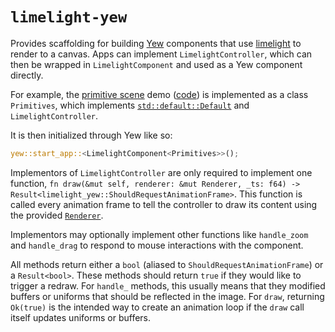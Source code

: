 # `limelight-yew`

Provides scaffolding for building [Yew](https://yew.rs/) components that use
[limelight](https://github.com/drifting-in-space/limelight) to render to a
canvas. Apps can implement `LimelightController`, which can then be wrapped
in `LimelightComponent` and used as a Yew component directly.

For example, the [primitive scene](https://drifting-in-space.github.io/limelight/primitive-scene/) demo ([code](https://github.com/drifting-in-space/limelight/tree/main/examples/primitive-scene))
is implemented as a class `Primitives`, which implements [`std::default::Default`](https://doc.rust-lang.org/std/default/trait.Default.html) and `LimelightController`.

It is then initialized through Yew like so:

```rust
yew::start_app::<LimelightComponent<Primitives>>();
```

Implementors of `LimelightController` are only required to implement one function,
 `fn draw(&mut self, renderer: &mut Renderer, _ts: f64) -> Result<limelight_yew::ShouldRequestAnimationFrame>`. This function is called every
 animation frame to tell the controller to draw its content using the provided [`Renderer`](https://docs.rs/limelight/latest/limelight/renderer/struct.Renderer.html).

Implementors may optionally implement other functions like `handle_zoom` and `handle_drag` to
respond to mouse interactions with the component.

All methods return either a `bool` (aliased to `ShouldRequestAnimationFrame`) or a `Result<bool>`.
These methods should return `true` if they would like to
trigger a redraw. For `handle_` methods, this usually
means that they modified buffers or uniforms that should
be reflected in the image. For `draw`, returning `Ok(true)`
is the intended way to create an animation loop if the
`draw` call itself updates uniforms or buffers.
